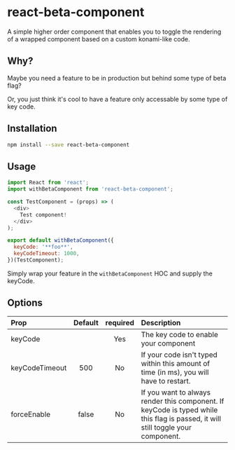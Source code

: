 # react-beta-component

A simple higher order component that enables you to toggle the rendering of a wrapped component based on a custom konami-like code.

## Why?

Maybe you need a feature to be in production but behind some type of beta flag?

Or, you just think it's cool to have a feature only accessable by some type of key code.

## Installation

```bash
npm install --save react-beta-component
```

## Usage

```js
import React from 'react';
import withBetaComponent from 'react-beta-component';

const TestComponent = (props) => (
  <div>
    Test component!
  </div>
);

export default withBetaComponent({
  keyCode: '**foo**',
  keyCodeTimeout: 1000,
})(TestComponent);
```

Simply wrap your feature in the `withBetaComponent` HOC and supply the keyCode.

## Options

|  Prop  | Default |  required  | Description |
:--------|:--------:|:----------:|:------------
keyCode | | Yes | The key code to enable your component
keyCodeTimeout | 500 | No | If your code isn't typed within this amount of time (in ms), you will have to restart.
forceEnable | false  | No | If you want to always render this component. If keyCode is typed while this flag is passed, it will still toggle your component.
